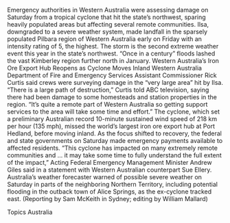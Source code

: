 Emergency authorities in Western Australia were assessing damage on Saturday from a tropical cyclone that hit the state’s northwest, sparing heavily populated areas but affecting several remote communities.
Ilsa, downgraded to a severe weather system, made landfall in the sparsely populated Pilbara region of Western Australia early on Friday with an intensity rating of 5, the highest.
The storm is the second extreme weather event this year in the state’s northwest. “Once in a century” floods lashed the vast Kimberley region further north in January.
Western Australia’s Iron Ore Export Hub Reopens as Cyclone Moves Inland
Western Australia Department of Fire and Emergency Services Assistant Commissioner Rick Curtis said crews were surveying damage in the “very large area” hit by Ilsa.
“There is a large path of destruction,” Curtis told ABC television, saying there had been damage to some homesteads and station properties in the region.
“It’s quite a remote part of Western Australia so getting support services to the area will take some time and effort.”
The cyclone, which set a preliminary Australian record 10-minute sustained wind speed of 218 km per hour (135 mph), missed the world’s largest iron ore export hub at Port Hedland, before moving inland.
As the focus shifted to recovery, the federal and state governments on Saturday made emergency payments available to affected residents.
“This cyclone has impacted on many extremely remote communities and … it may take some time to fully understand the full extent of the impact,” Acting Federal Emergency Management Minister Andrew Giles said in a statement with Western Australian counterpart Sue Ellery.
Australia’s weather forecaster warned of possible severe weather on Saturday in parts of the neighboring Northern Territory, including potential flooding in the outback town of Alice Springs, as the ex-cyclone tracked east.
(Reporting by Sam McKeith in Sydney; editing by William Mallard)

Topics
Australia
